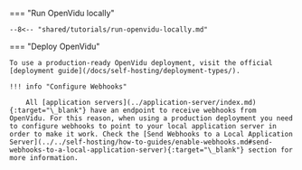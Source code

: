 === "Run OpenVidu locally"

    --8<-- "shared/tutorials/run-openvidu-locally.md"

=== "Deploy OpenVidu"

    To use a production-ready OpenVidu deployment, visit the official [deployment guide](/docs/self-hosting/deployment-types/).

    !!! info "Configure Webhooks"

        All [application servers](../application-server/index.md){:target="\_blank"} have an endpoint to receive webhooks from OpenVidu. For this reason, when using a production deployment you need to configure webhooks to point to your local application server in order to make it work. Check the [Send Webhooks to a Local Application Server](../../self-hosting/how-to-guides/enable-webhooks.md#send-webhooks-to-a-local-application-server){:target="\_blank"} section for more information.
